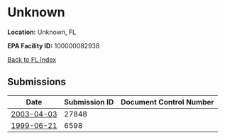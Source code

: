 # Unknown

**Location:** Unknown, FL

**EPA Facility ID:** 100000082938

[Back to FL Index](../../index.md)

## Submissions

| Date | Submission ID | Document Control Number |
|------|--------------|-------------------------|
| [2003-04-03](submissions/27848.md) | 27848 |  |
| [1999-06-21](submissions/6598.md) | 6598 |  |
